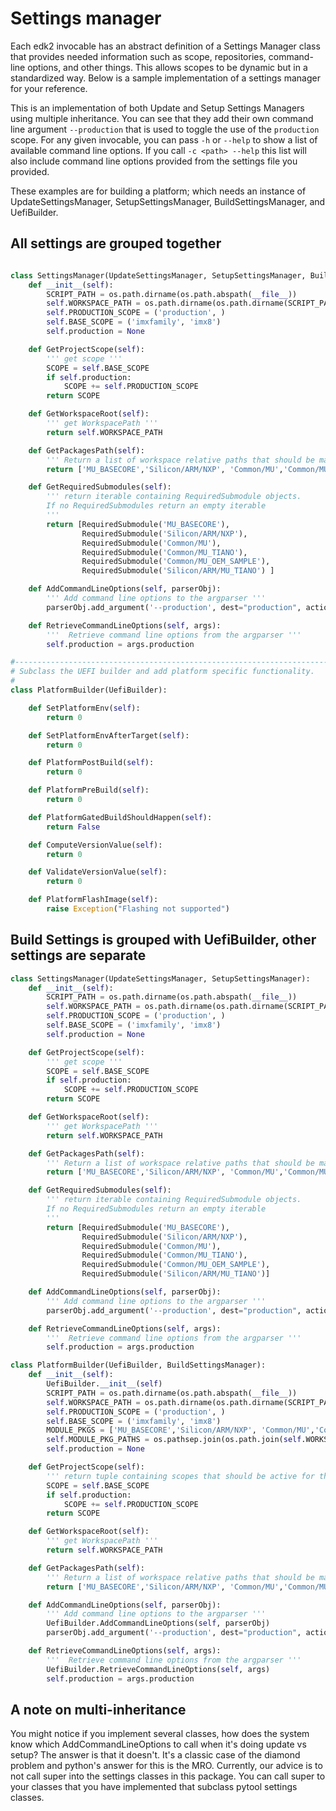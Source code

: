 
# Settings manager

Each edk2 invocable has an abstract definition of a Settings Manager class that
provides needed information such as scope, repositories, command-line options,
and other things. This allows scopes to be dynamic but in a standardized way.
Below is a sample implementation of a settings manager for your reference.

This is an implementation of both Update and Setup Settings Managers using
multiple inheritance. You can see that they add their own command line argument
`--production` that is used to toggle the use of the `production` scope. For any
given invocable, you can pass `-h` or `--help` to show a list of available
command line options. If you call `-c <path> --help` this list will also include
command line options provided from the settings file you provided.

These examples are for building a platform; which needs an instance of
UpdateSettingsManager, SetupSettingsManager, BuildSettingsManager, and
UefiBuilder.

## All settings are grouped together

```python

class SettingsManager(UpdateSettingsManager, SetupSettingsManager, BuildSettingsManager):
    def __init__(self):
        SCRIPT_PATH = os.path.dirname(os.path.abspath(__file__))
        self.WORKSPACE_PATH = os.path.dirname(os.path.dirname(SCRIPT_PATH))
        self.PRODUCTION_SCOPE = ('production', )
        self.BASE_SCOPE = ('imxfamily', 'imx8')
        self.production = None

    def GetProjectScope(self):
        ''' get scope '''
        SCOPE = self.BASE_SCOPE
        if self.production:
            SCOPE += self.PRODUCTION_SCOPE
        return SCOPE

    def GetWorkspaceRoot(self):
        ''' get WorkspacePath '''
        return self.WORKSPACE_PATH

    def GetPackagesPath(self):
        ''' Return a list of workspace relative paths that should be mapped as edk2 PackagesPath '''
        return ['MU_BASECORE','Silicon/ARM/NXP', 'Common/MU','Common/MU_TIANO', 'Common/MU_OEM_SAMPLE','Silicon/ARM/MU_TIANO']

    def GetRequiredSubmodules(self):
        ''' return iterable containing RequiredSubmodule objects.
        If no RequiredSubmodules return an empty iterable
        '''
        return [RequiredSubmodule('MU_BASECORE'),
                RequiredSubmodule('Silicon/ARM/NXP'),
                RequiredSubmodule('Common/MU'),
                RequiredSubmodule('Common/MU_TIANO'),
                RequiredSubmodule('Common/MU_OEM_SAMPLE'),
                RequiredSubmodule('Silicon/ARM/MU_TIANO') ]

    def AddCommandLineOptions(self, parserObj):
        ''' Add command line options to the argparser '''
        parserObj.add_argument('--production', dest="production", action='store_true', default=False)

    def RetrieveCommandLineOptions(self, args):
        '''  Retrieve command line options from the argparser '''
        self.production = args.production

#--------------------------------------------------------------------------------------------------------
# Subclass the UEFI builder and add platform specific functionality.
#
class PlatformBuilder(UefiBuilder):

    def SetPlatformEnv(self):
        return 0

    def SetPlatformEnvAfterTarget(self):
        return 0

    def PlatformPostBuild(self):
        return 0

    def PlatformPreBuild(self):
        return 0

    def PlatformGatedBuildShouldHappen(self):
        return False

    def ComputeVersionValue(self):
        return 0

    def ValidateVersionValue(self):
        return 0

    def PlatformFlashImage(self):
        raise Exception("Flashing not supported")
```

## Build Settings is grouped with UefiBuilder, other settings are separate

```python
class SettingsManager(UpdateSettingsManager, SetupSettingsManager):
    def __init__(self):
        SCRIPT_PATH = os.path.dirname(os.path.abspath(__file__))
        self.WORKSPACE_PATH = os.path.dirname(os.path.dirname(SCRIPT_PATH))
        self.PRODUCTION_SCOPE = ('production', )
        self.BASE_SCOPE = ('imxfamily', 'imx8')
        self.production = None

    def GetProjectScope(self):
        ''' get scope '''
        SCOPE = self.BASE_SCOPE
        if self.production:
            SCOPE += self.PRODUCTION_SCOPE
        return SCOPE

    def GetWorkspaceRoot(self):
        ''' get WorkspacePath '''
        return self.WORKSPACE_PATH

    def GetPackagesPath(self):
        ''' Return a list of workspace relative paths that should be mapped as edk2 PackagesPath '''
        return ['MU_BASECORE','Silicon/ARM/NXP', 'Common/MU','Common/MU_TIANO', 'Common/MU_OEM_SAMPLE','Silicon/ARM/MU_TIANO']

    def GetRequiredSubmodules(self):
        ''' return iterable containing RequiredSubmodule objects.
        If no RequiredSubmodules return an empty iterable
        '''
        return [RequiredSubmodule('MU_BASECORE'),
                RequiredSubmodule('Silicon/ARM/NXP'),
                RequiredSubmodule('Common/MU'),
                RequiredSubmodule('Common/MU_TIANO'),
                RequiredSubmodule('Common/MU_OEM_SAMPLE'),
                RequiredSubmodule('Silicon/ARM/MU_TIANO')]

    def AddCommandLineOptions(self, parserObj):
        ''' Add command line options to the argparser '''
        parserObj.add_argument('--production', dest="production", action='store_true', default=False)

    def RetrieveCommandLineOptions(self, args):
        '''  Retrieve command line options from the argparser '''
        self.production = args.production

class PlatformBuilder(UefiBuilder, BuildSettingsManager):
    def __init__(self):
        UefiBuilder.__init__(self)
        SCRIPT_PATH = os.path.dirname(os.path.abspath(__file__))
        self.WORKSPACE_PATH = os.path.dirname(os.path.dirname(SCRIPT_PATH))
        self.PRODUCTION_SCOPE = ('production', )
        self.BASE_SCOPE = ('imxfamily', 'imx8')
        MODULE_PKGS = ['MU_BASECORE','Silicon/ARM/NXP', 'Common/MU','Common/MU_TIANO', 'Common/MU_OEM_SAMPLE','Silicon/ARM/MU_TIANO']
        self.MODULE_PKG_PATHS = os.pathsep.join(os.path.join(self.WORKSPACE_PATH, pkg_name) for pkg_name in MODULE_PKGS)
        self.production = None

    def GetProjectScope(self):
        ''' return tuple containing scopes that should be active for this process '''
        SCOPE = self.BASE_SCOPE
        if self.production:
            SCOPE += self.PRODUCTION_SCOPE
        return SCOPE

    def GetWorkspaceRoot(self):
        ''' get WorkspacePath '''
        return self.WORKSPACE_PATH

    def GetPackagesPath(self):
        ''' Return a list of workspace relative paths that should be mapped as edk2 PackagesPath '''
        return ['MU_BASECORE','Silicon/ARM/NXP', 'Common/MU','Common/MU_TIANO', 'Common/MU_OEM_SAMPLE','Silicon/ARM/MU_TIANO']

    def AddCommandLineOptions(self, parserObj):
        ''' Add command line options to the argparser '''
        UefiBuilder.AddCommandLineOptions(self, parserObj)
        parserObj.add_argument('--production', dest="production", action='store_true', default=False)

    def RetrieveCommandLineOptions(self, args):
        '''  Retrieve command line options from the argparser '''
        UefiBuilder.RetrieveCommandLineOptions(self, args)
        self.production = args.production
```

## A note on multi-inheritance

You might notice if you implement several classes, how does the system know
which AddCommandLineOptions to call when it's doing update vs setup? The answer
is that it doesn't. It's a classic case of the diamond problem and python's
answer for this is the MRO. Currently, our advice is to not call super into the
settings classes in this package. You can call super to your classes that you
have implemented that subclass pytool settings classes.
